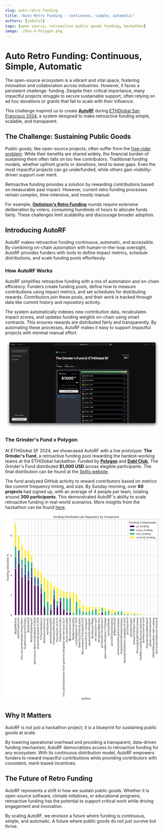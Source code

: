 ```yaml
---
slug: auto-retro-funding
title: "Auto Retro Funding - continuous, simple, automatic"
authors: [jabolol]
tags: [open source, retroactive public goods funding, hackathon]
image: ./Oso-X-Polygon.png
---
```


# Auto Retro Funding: Continuous, Simple, Automatic

The open-source ecosystem is a vibrant and vital space, fostering innovation and
collaboration across industries. However, it faces a persistent challenge:
funding. Despite their critical importance, many impactful projects struggle to
secure sustainable support, often relying on ad hoc donations or grants that
fail to scale with their influence.

This challenge inspired us to create
[**AutoRF**](https://ethglobal.com/showcase/autoretrofunding-bxy5k) during
[ETHGlobal San Francisco 2024](http://ethglobal.com/events/sanfrancisco2024), a
system designed to make retroactive funding simple, scalable, and transparent.

<!-- truncate -->

## The Challenge: Sustaining Public Goods

Public goods, like open-source projects, often suffer from the
[free-rider problem](https://plato.stanford.edu/entries/free-rider/). While
their benefits are shared widely, the financial burden of sustaining them often
falls on too few contributors. Traditional funding models, whether upfront
grants or donations, tend to leave gaps. Even the most impactful projects can go
underfunded, while others gain visibility-driven support over merit.

Retroactive funding provides a solution by rewarding contributions based on
measurable past impact. However, current retro funding processes remain complex,
time-intensive, and mostly manual.

For example, [**Optimism's Retro Funding**](https://retrofunding.optimism.io)
rounds require extensive deliberation by voters, consuming hundreds of hours to
allocate funds fairly. These challenges limit scalability and discourage broader
adoption.

## Introducing AutoRF

AutoRF makes retroactive funding continuous, automatic, and accessible. By
combining on-chain automation with human-in-the-loop oversight, AutoRF provides
funders with tools to define impact metrics, schedule distributions, and scale
funding pools effortlessly.

### How AutoRF Works

AutoRF simplifies retroactive funding with a mix of automation and on-chain
efficiency. Funders create funding pools, define how to measure contributions
using impact metrics, and set schedules for distributing rewards. Contributors
join these pools, and their work is tracked through data like commit history and
repository activity.

The system automatically indexes new contribution data, recalculates impact
scores, and updates funding weights on-chain using smart contracts. This ensures
rewards are distributed fairly and transparently. By automating these processes,
AutoRF makes it easy to support impactful projects with minimal manual effort.

![Split Overview](./Split-overview.png)

### The Grinder's Fund x Polygon

At ETHGlobal SF 2024, we showcased AutoRF with a live prototype: **The Grinder's
Fund**, a retroactive funding pool rewarding the hardest-working teams at the
ETHGlobal hackathon. Funded by [**Polygon**](https://polygon.technology) and
[**Dabl Club**](https://www.dabl.club), The Grinder's Fund distributed **$1,000
USD** across elegible participants. The final distribution can be found at the
[Splits website](https://app.splits.org/accounts/0xd90561e9c1d4B58b0aFfB39B5eb39494C4D8A9C6/?chainId=137).

The fund analyzed GitHub activity to reward contributors based on metrics like
commit frequency timing, and size. By Sunday morning, over **60 projects** had
signed up, with an average of 4 people per team, totaling around **300
participants**. This demonstrated AutoRF's ability to scale retroactive funding
in real-world scenarios. More insights from the hackathon can be found
[here](https://github.com/opensource-observer/ethglobal-sf-2024/blob/main/insights/ethglobal-sf-2024.ipynb).

![The Grinder's Fund Distribution](./AutoRF-final-funding.png)

## Why It Matters

AutoRF is not just a hackathon project; it is a blueprint for sustaining public
goods at scale.

By lowering operational overhead and providing a transparent, data-driven
funding mechanism, AutoRF democratizes access to retroactive funding for any
ecosystem. With its continuous distribution model, AutoRF empowers funders to
reward impactful contributions while providing contributors with consistent,
merit-based incentives.

## The Future of Retro Funding

AutoRF represents a shift in how we sustain public goods. Whether it is
open-source software, climate initiatives, or educational programs, retroactive
funding has the potential to support critical work while driving engagement and
innovation.

By scaling AutoRF, we envision a future where funding is continuous, simple, and
automatic. A future where public goods do not just survive but thrive.
